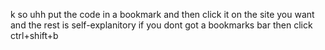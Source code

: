 k so uhh put the code in a bookmark and then click it on the site you want and the rest is self-explanitory
if you dont got a bookmarks bar then click ctrl+shift+b

